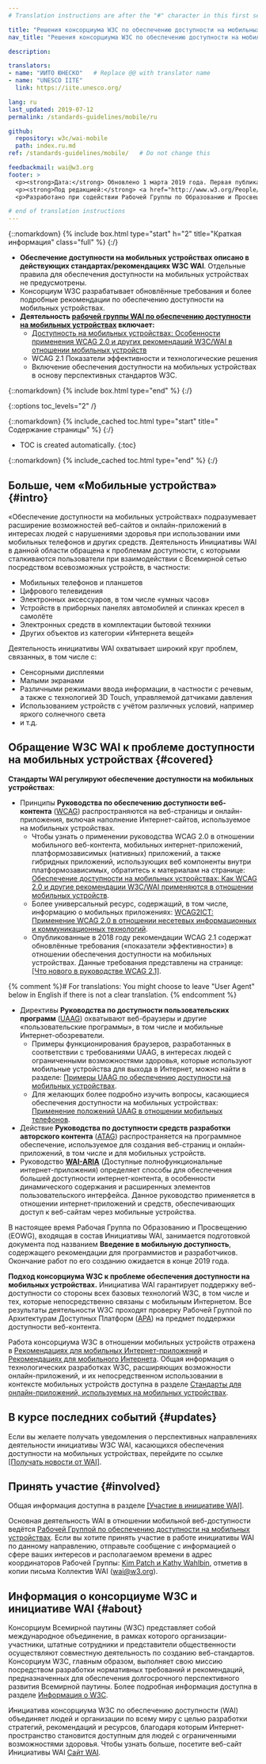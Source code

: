 ```yaml
---
# Translation instructions are after the "#" character in this first section. They are comments that do not show up in the web page. You do not need to translate the instructions after #.

title: "Решения консорциума W3C по обеспечению доступности на мобильных устройствах"
nav_title: "Решения консорциума W3C по обеспечению доступности на мобильных устройствах"

description:

translators:
- name: "ИИТО ЮНЕСКО"   # Replace @@ with translator name
- name: "UNESCO IITE"
  link: https://iite.unesco.org/

lang: ru
last_updated: 2019-07-12
permalink: /standards-guidelines/mobile/ru

github:
  repository: w3c/wai-mobile
  path: index.ru.md
ref: /standards-guidelines/mobile/   # Do not change this

feedbackmail: wai@w3.org
footer: >
  <p><strong>Дата:</strong> Обновлено 1 марта 2019 года. Первая публикация: январь 2008 года.</p>
  <p><strong>Под редакцией:</strong> <a href="http://www.w3.org/People/Shawn/">Shawn Lawton Henry</a>. При участии: <a href="http://www.w3.org/People/Brewer/">Judy Brewer</a>.</p>
  <p>Разработано при содействии Рабочей Группы по Образованию и Просвещению (<a href="http://www.w3.org/WAI/EO/">EOWG</a>).</p>

# end of translation instructions
---
```


{::nomarkdown}
{% include box.html type="start" h="2" title="Краткая информация" class="full" %}
{:/}

-   **Обеспечение доступности на мобильных устройствах описано в действующих стандартах/рекомендациях W3C WAI**. Отдельные правила для обеспечения доступности на мобильных устройствах не предусмотрены.
-   Консорциум W3C разрабатывает обновлённые требования и более подробные рекомендации по обеспечению доступности на мобильных устройствах.
-   **Деятельность [рабочей группы WAI по обеспечению доступности на мобильных устройствах](https://www.w3.org/WAI/GL/mobile-a11y-tf/) включает:**
    -   [Доступность на мобильных устройствах: Особенности применения WCAG 2.0 и других рекомендаций W3C/WAI в отношении мобильных устройств](http://www.w3.org/TR/mobile-accessibility-mapping/)
    -   WCAG 2.1 Показатели эффективности и технологические решения
    -   Включение обеспечения доступности на мобильных устройствах в основу перспективных стандартов W3C. 

{::nomarkdown}
{% include box.html type="end" %}
{:/}


{::options toc_levels="2" /}

{::nomarkdown}
{% include_cached toc.html type="start" title=" Содержание страницы" %}
{:/}

-   TOC is created automatically.
{:toc}

{::nomarkdown}
{% include_cached toc.html type="end" %}
{:/}

## Больше, чем «Мобильные устройства» {#intro}

«Обеспечение доступности на мобильных устройствах» подразумевает расширение возможностей веб-сайтов и онлайн-приложений в интересах людей с нарушениями здоровья при использовании ими мобильных телефонов и других средств. Деятельность Инициативы WAI в данной области обращена к проблемам доступности, с которыми сталкиваются пользователи при взаимодействии с Всемирной сетью посредством всевозможных устройств, в частности:

-   Мобильных телефонов и планшетов
-   Цифрового телевидения
-   Электронных аксессуаров, в том числе «умных часов»
-   Устройств в приборных панелях автомобилей и спинках кресел в самолёте
-   Электронных средств в комплектации бытовой техники
-   Других объектов из категории «Интернета вещей»

Деятельность инициативы WAI охватывает широкий круг проблем, связанных, в том числе с:

-   Сенсорными дисплеями
-   Малыми экранами
-   Различными режимами ввода информации, в частности с речевым, а также с технологией 3D Touch, управляемой датчиками давления
-   Использованием устройств с учётом различных условий, например яркого солнечного света 
-   и т.д.

## Обращение W3C WAI к проблеме доступности на мобильных устройствах {#covered}

**Стандарты WAI регулируют обеспечение доступности на мобильных устройствах**:

-   Принципы **Руководства по обеспечению доступности веб-контента** ([WCAG](/standards-guidelines/wcag/)) распространяются на веб-страницы и онлайн-приложения, включая наполнение Интернет-сайтов, используемое на мобильных устройствах.
    -   Чтобы узнать о применении руководства WCAG 2.0 в отношении мобильного веб-контента, мобильных интернет-приложений, платформозависимых (нативных) приложений, а также гибридных приложений, использующих веб компоненты внутри платформозависимых, обратитесь к материалам на странице: [Обеспечение доступности на мобильных устройствах: Как WCAG 2.0 и другие рекомендации W3C/WAI применяются в отношении мобильных устройств](http://www.w3.org/TR/mobile-accessibility-mapping/).
    -   Более универсальный ресурс, содержащий, в том числе, информацию о мобильных приложениях: [WCAG2ICT: Применение WCAG 2.0 в отношении несетевых информационных и коммуникационных технологий](http://www.w3.org/TR/wcag2ict/).
    -   Опубликованные в 2018 году рекомендации WCAG 2.1 содержат обновлённые требования («показатели эффективности») в отношении обеспечения доступности на мобильных устройствах. Данные требования представлены на странице: [[Что нового в руководстве WCAG 2.1]](/standards-guidelines/wcag/new-in-21/).

{% comment %}# For translations: You might choose to leave "User Agent" below in English if there is not a clear translation.
{% endcomment %}
-   Директивы **Руководства по доступности пользовательских программ** ([UAAG](/standards-guidelines/uaag/)) охватывают веб-браузеры и другие «пользовательские программы», в том числе и мобильные Интернет-обозреватели. 
    -   Примеры функционирования браузеров, разработанных в соответствии с требованиями UAAG, в интересах людей с ограниченными возможностями здоровья, которые используют мобильные устройства для выхода в Интернет, можно найти в разделе: [Примеры UAAG по обеспечению доступности на мобильных устройствах](http://www.w3.org/TR/IMPLEMENTING-UAAG20/mobile).
    -   Для желающих более подробно изучить вопросы, касающиеся обеспечения доступности на мобильных устройствах: [Применение положений UAAG в отношении мобильных телефонов](http://www.w3.org/WAI/UA/work/wiki/Applying_UAAG_to_Mobile_Phones).
-   Действие **Руководства по доступности средств разработки авторского контента** ([ATAG](/standards-guidelines/atag/)) распространяется на программное обеспечение, используемое для создания веб-страниц и онлайн-приложений, в том числе и для мобильных устройств.
-   Руководство **[WAI-ARIA](/standards-guidelines/aria/)** (Доступные полнофункциональные интернет-приложения) определяет способы для обеспечения большей доступности интернет-контента, в особенности динамического содержания и расширенных элементов пользовательского интерфейса. Данное руководство  применяется в отношении интернет-приложений и средств, обеспечивающих доступ к веб-сайтам через мобильные устройства.

В настоящее время Рабочая Группа по Образованию и Просвещению (EOWG), входящая в состав Инициативы WAI, занимается подготовкой документа под названием **Введение в мобильную доступность**, содержащего рекомендации для программистов и разработчиков. Окончание работ по его созданию ожидается в конце 2019 года.

**Подход консорциума W3C к проблеме обеспечения доступности на мобильных устройствах.** Инициатива WAI гарантирует поддержку веб-доступности со стороны всех базовых технологий W3C, в том числе и тех, которые непосредственно связаны с мобильным Интернетом. Все результаты деятельности W3C проходят проверку Рабочей Группой по Архитектурам Доступных Платформ ([APA](https://www.w3.org/WAI/APA/)) на предмет поддержки доступности веб-контента.

Работа консорциума W3C в отношении мобильных устройств отражена в [Рекомендациях для мобильных Интернет-приложений](http://www.w3.org/TR/mwabp/) и [Рекомендациях для мобильного Интернета](http://www.w3.org/TR/mobile-bp/). Общая информация о технологических разработках W3C, расширяющих возможности онлайн-приложений, и их непосредственном использовании в контексте мобильных устройств доступна в разделе [Стандарты для онлайн-приложений, используемых на мобильных устройствах](http://www.w3.org/Mobile/mobile-web-app-state/).

## В курсе последних событий {#updates}

Если вы желаете получать уведомления о перспективных направлениях деятельности инициативы W3C WAI, касающихся обеспечения доступности на мобильных устройствах, перейдите по ссылке [[Получать новости от WAI]](/news/subscribe/).

## Принять участие {#involved}

Общая информация доступна в разделе [[Участие в инициативе WAI]](/about/participating/).

Основная деятельность WAI в отношении мобильной веб-доступности ведётся [Рабочей Группой по обеспечению доступности на мобильных устройствах](https://www.w3.org/WAI/GL/mobile-a11y-tf/). Если вы хотите принять участие в работе инициативы WAI по данному направлению, отправьте сообщение с информацией о сфере ваших интересов и располагаемом времени в адрес координаторов Рабочей Группы: [Kim Patch и Kathy Wahlbin](mailto:kathy@interactiveaccessibility.com,Kim@redstartsystems.com?cc=wai@w3.org,shadi@w3.org&subject=Mobile%20Accessibility%20Task%20Force%20Enquiry), отметив в копии письма Коллектив WAI (wai@w3.org).

## Информация о консорциуме W3C и инициативе WAI {#about}

Консорциум Всемирной паутины (W3C) представляет собой международное объединение, в рамках которого организации-участники, штатные сотрудники и представители общественности осуществляют совместную деятельность по созданию веб-стандартов. Консорциум W3C, главным образом, выполняет свою миссию посредством разработки нормативных требований и рекомендаций, предназначенных для обеспечения долгосрочного перспективного развития Всемирной паутины. Более подробная информация доступна в разделе [Информация о W3C](http://www.w3.org/Consortium/).

Инициатива консорциума W3C по обеспечению доступности (WAI) объединяет людей и организации по всему миру с целью разработки стратегий, рекомендаций и ресурсов, благодаря которым Интернет-пространство становится доступным для людей с ограниченными возможностями здоровья. Чтобы узнать больше, посетите веб-сайт Инициативы WAI [Сайт WAI](http://www.w3.org/WAI/).
